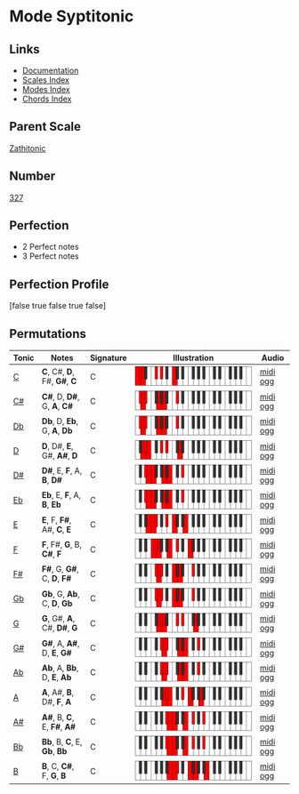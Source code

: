 # Mode Syptitonic

## Links

- [Documentation](index.md)
- [Scales Index](Scales.md)
- [Modes Index](Modes.md)
- [Chords Index](Chords.md)

## Parent Scale

[Zathitonic](ScaleZathitonic.md)

## Number

[327](https://ianring.com/musictheory/scales/327)

## Perfection

- 2 Perfect notes
- 3 Perfect notes

## Perfection Profile

[false true false true false]

## Permutations

| Tonic | Notes | Signature | Illustration | Audio |
|-------|-------|-----------|--------------|-------|
| [C](ModeCNaturalSyptitonic.md) | **C**, C#, **D**, F#, **G#**, **C** | C | ![CNaturalSyptitonic](ModeCNaturalSyptitonic.png) | [midi](ModeCNaturalSyptitonic.mid) [ogg](ModeCNaturalSyptitonic.ogg) |
| [C#](ModeCSharpSyptitonic.md) | **C#**, D, **D#**, G, **A**, **C#** | C | ![CSharpSyptitonic](ModeCSharpSyptitonic.png) | [midi](ModeCSharpSyptitonic.mid) [ogg](ModeCSharpSyptitonic.ogg) |
| [Db](ModeDFlatSyptitonic.md) | **Db**, D, **Eb**, G, **A**, **Db** | C | ![DFlatSyptitonic](ModeDFlatSyptitonic.png) | [midi](ModeDFlatSyptitonic.mid) [ogg](ModeDFlatSyptitonic.ogg) |
| [D](ModeDNaturalSyptitonic.md) | **D**, D#, **E**, G#, **A#**, **D** | C | ![DNaturalSyptitonic](ModeDNaturalSyptitonic.png) | [midi](ModeDNaturalSyptitonic.mid) [ogg](ModeDNaturalSyptitonic.ogg) |
| [D#](ModeDSharpSyptitonic.md) | **D#**, E, **F**, A, **B**, **D#** | C | ![DSharpSyptitonic](ModeDSharpSyptitonic.png) | [midi](ModeDSharpSyptitonic.mid) [ogg](ModeDSharpSyptitonic.ogg) |
| [Eb](ModeEFlatSyptitonic.md) | **Eb**, E, **F**, A, **B**, **Eb** | C | ![EFlatSyptitonic](ModeEFlatSyptitonic.png) | [midi](ModeEFlatSyptitonic.mid) [ogg](ModeEFlatSyptitonic.ogg) |
| [E](ModeENaturalSyptitonic.md) | **E**, F, **F#**, A#, **C**, **E** | C | ![ENaturalSyptitonic](ModeENaturalSyptitonic.png) | [midi](ModeENaturalSyptitonic.mid) [ogg](ModeENaturalSyptitonic.ogg) |
| [F](ModeFNaturalSyptitonic.md) | **F**, F#, **G**, B, **C#**, **F** | C | ![FNaturalSyptitonic](ModeFNaturalSyptitonic.png) | [midi](ModeFNaturalSyptitonic.mid) [ogg](ModeFNaturalSyptitonic.ogg) |
| [F#](ModeFSharpSyptitonic.md) | **F#**, G, **G#**, C, **D**, **F#** | C | ![FSharpSyptitonic](ModeFSharpSyptitonic.png) | [midi](ModeFSharpSyptitonic.mid) [ogg](ModeFSharpSyptitonic.ogg) |
| [Gb](ModeGFlatSyptitonic.md) | **Gb**, G, **Ab**, C, **D**, **Gb** | C | ![GFlatSyptitonic](ModeGFlatSyptitonic.png) | [midi](ModeGFlatSyptitonic.mid) [ogg](ModeGFlatSyptitonic.ogg) |
| [G](ModeGNaturalSyptitonic.md) | **G**, G#, **A**, C#, **D#**, **G** | C | ![GNaturalSyptitonic](ModeGNaturalSyptitonic.png) | [midi](ModeGNaturalSyptitonic.mid) [ogg](ModeGNaturalSyptitonic.ogg) |
| [G#](ModeGSharpSyptitonic.md) | **G#**, A, **A#**, D, **E**, **G#** | C | ![GSharpSyptitonic](ModeGSharpSyptitonic.png) | [midi](ModeGSharpSyptitonic.mid) [ogg](ModeGSharpSyptitonic.ogg) |
| [Ab](ModeAFlatSyptitonic.md) | **Ab**, A, **Bb**, D, **E**, **Ab** | C | ![AFlatSyptitonic](ModeAFlatSyptitonic.png) | [midi](ModeAFlatSyptitonic.mid) [ogg](ModeAFlatSyptitonic.ogg) |
| [A](ModeANaturalSyptitonic.md) | **A**, A#, **B**, D#, **F**, **A** | C | ![ANaturalSyptitonic](ModeANaturalSyptitonic.png) | [midi](ModeANaturalSyptitonic.mid) [ogg](ModeANaturalSyptitonic.ogg) |
| [A#](ModeASharpSyptitonic.md) | **A#**, B, **C**, E, **F#**, **A#** | C | ![ASharpSyptitonic](ModeASharpSyptitonic.png) | [midi](ModeASharpSyptitonic.mid) [ogg](ModeASharpSyptitonic.ogg) |
| [Bb](ModeBFlatSyptitonic.md) | **Bb**, B, **C**, E, **Gb**, **Bb** | C | ![BFlatSyptitonic](ModeBFlatSyptitonic.png) | [midi](ModeBFlatSyptitonic.mid) [ogg](ModeBFlatSyptitonic.ogg) |
| [B](ModeBNaturalSyptitonic.md) | **B**, C, **C#**, F, **G**, **B** | C | ![BNaturalSyptitonic](ModeBNaturalSyptitonic.png) | [midi](ModeBNaturalSyptitonic.mid) [ogg](ModeBNaturalSyptitonic.ogg) |
